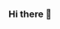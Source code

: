 ### Hi there 👋

<!--
**octocat/octocat** is a ✨ _special_ ✨ repository because its 'README.md' (this file) appears on your GitHub profile

Indian - Fivem Configurator / Dev

Here are some ideas to get you started:

- 🙂 I'm currently learning [Lua]

Feel Free to Join my Dev Server Over here i will provide support for my resources :)  https://discord.gg/WKhp38uc7Y
